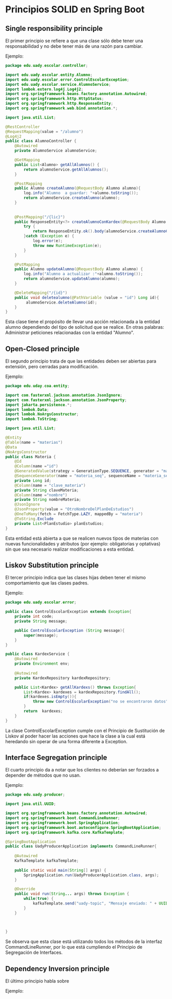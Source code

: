 # Principios SOLID en Spring Boot
## Single responsibility principle
El primer principio se refiere a que una clase sólo debe tener una responsabilidad y no debe tener más de una razón para cambiar.  

Ejemplo:  
```java
package edu.uady.escolar.controller;

import edu.uady.escolar.entity.Alumno;
import edu.uady.escolar.error.ControlEscolarException;
import edu.uady.escolar.service.AlumnoService;
import lombok.extern.log4j.Log4j2;
import org.springframework.beans.factory.annotation.Autowired;
import org.springframework.http.HttpStatus;
import org.springframework.http.ResponseEntity;
import org.springframework.web.bind.annotation.*;

import java.util.List;

@RestController
@RequestMapping(value = "/alumno")
@Log4j2
public class AlumnoController {
    @Autowired
    private AlumnoService alumnoService;

    @GetMapping
    public List<Alumno> getAllAlumnos() {
        return alumnoService.getAllAlumnos();
    }

    @PostMapping
    public Alumno createAlumno(@RequestBody Alumno alumno){
        log.info("Alumno  a guardar: "+alumno.toString());
        return alumnoService.createAlumno(alumno);
    }
    
    
    @PostMapping("/{lic}")
    public ResponseEntity<?> createAlumnoConKardex(@RequestBody Alumno alumno, @PathVariable(value="lic") Long licenciaturaId) {
    	try {
            return ResponseEntity.ok().body(alumnoService.createAlumnoConKardex(alumno, licenciaturaId));
        }catch (Exception e) {
            log.error(e);
            throw new RuntimeException(e);
        }
    }

    @PutMapping
    public Alumno updateAlumno(@RequestBody Alumno alumno) {
        log.info("Alumno a actualizar :"+alumno.toString());
        return alumnoService.updateAlumno(alumno);
    }

    @DeleteMapping("/{id}")
    public void deletealumno(@PathVariable (value = "id") Long id){
         alumnoService.deleteAlumno(id);
    }
}
```
Esta clase tiene el propósito de llevar una acción relacionada a la entidad alumno dependiendo del tipo de solicitud que se realice. En otras palabras: Administrar peticiones relacionadas con la entidad "Alumno".  

## Open-Closed principle
El segundo principio trata de que las entidades deben ser abiertas para extensión, pero cerradas para modificación.

Ejemplo:
```java
package edu.uday.coa.entity;

import com.fasterxml.jackson.annotation.JsonIgnore;
import com.fasterxml.jackson.annotation.JsonProperty;
import jakarta.persistence.*;
import lombok.Data;
import lombok.NoArgsConstructor;
import lombok.ToString;

import java.util.List;

@Entity
@Table(name = "materias")
@Data
@NoArgsConstructor
public class Materia {
    @Id
    @Column(name ="id")
    @GeneratedValue(strategy = GenerationType.SEQUENCE, generator = "materia_seq")
    @SequenceGenerator(name = "materia_seq", sequenceName = "materia_seq", initialValue = 1, allocationSize = 1)
    private Long id;
    @Column(name = "clave_materia")
    private String claveMateria;
    @Column(name ="nombre")
    private String nombreMateria;
    @JsonIgnore
    @JsonProperty(value = "OtroNombreDelPlanDeEstudios")
    @OneToMany(fetch = FetchType.LAZY, mappedBy = "materia")
    @ToString.Exclude
    private List<PlanEstudio> planEstudios;
}
```
Esta entidad está abierta a que se realicen nuevos tipos de materias con nuevas funcionalidades y atributos (por ejemplo: obligatorias y optativas) sin que sea necesario realizar modificaciones a esta entidad.  
## Liskov Substitution principle
El tercer principio indica que las clases hijas deben tener el mismo comportamiento que las clases padres. 

Ejemplo:  
```java
package edu.uady.escolar.error;

public class ControlEscolarException extends Exception{
    private int code;
    private String message;

    public ControlEscolarException (String message){
        super(message);
    }
}
```
```java
public class KardexService {
	@Autowired
	private Environment env;
	
    @Autowired
    private KardexRepository kardexRepository;

    public List<Kardex> getAllKardexs() throws Exception{
        List<Kardex> kardexes = kardexRepository.findAll();
        if(kardexes.isEmpty()){
            throw new ControlEscolarException("no se encontraron datos");
        }
        return  kardexes;
    }
}
```
La clase ControlEscolarException cumple con el Principio de Sustitución de Liskov al poder hacer las acciones que hace la clase a la cual está heredando sin operar de una forma diferente a Exception.

## Interface Segregation principle
El cuarto principio da a notar que los clientes no deberían ser forzados a depender de métodos que no usan.

Ejemplo:  
```java
package edu.uady.producer;

import java.util.UUID;

import org.springframework.beans.factory.annotation.Autowired;
import org.springframework.boot.CommandLineRunner;
import org.springframework.boot.SpringApplication;
import org.springframework.boot.autoconfigure.SpringBootApplication;
import org.springframework.kafka.core.KafkaTemplate;

@SpringBootApplication
public class UadyProducerApplication implements CommandLineRunner{
	
	@Autowired
	KafkaTemplate kafkaTemplate;
	
	public static void main(String[] args) {
		SpringApplication.run(UadyProducerApplication.class, args);
	}

	@Override
	public void run(String... args) throws Exception {
		while(true) {
			kafkaTemplate.send("uady-topic", "Mensaje enviado: " + UUID.randomUUID());
		}
	}
	
	

}
```
Se observa que esta clase está utilizando todos los métodos de la interfaz CommandLineRunner, por lo que está cumpliendo el Principio de Segregación de Interfaces.
## Dependency Inversion principle
El último principio habla sobre  

Ejemplo:
